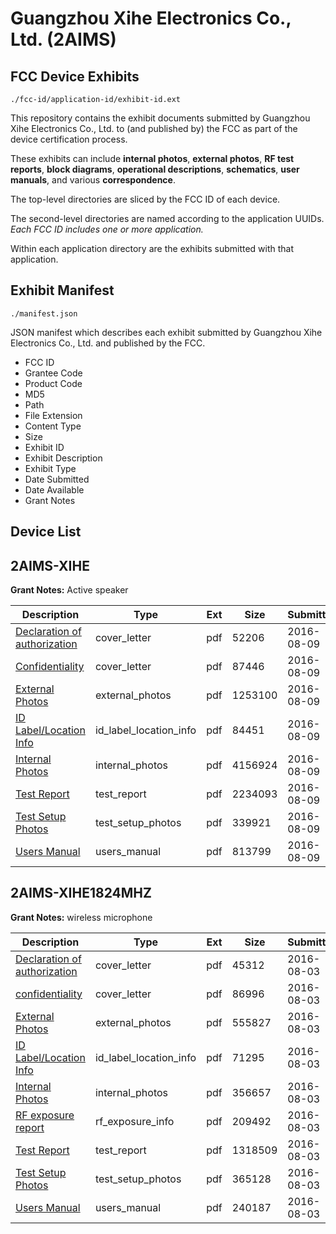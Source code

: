 # Guangzhou Xihe Electronics Co., Ltd. (2AIMS)
## FCC Device Exhibits

```
./fcc-id/application-id/exhibit-id.ext
```

This repository contains the exhibit documents submitted by Guangzhou Xihe Electronics Co., Ltd. to (and published by) the FCC as part of the device certification process.

These exhibits can include **internal photos**, **external photos**, **RF test reports**, **block diagrams**, **operational descriptions**, **schematics**, **user manuals**, and various **correspondence**.

The top-level directories are sliced by the FCC ID of each device.

The second-level directories are named according to the application UUIDs. *Each FCC ID includes one or more application.*

Within each application directory are the exhibits submitted with that application. 

## Exhibit Manifest

```
./manifest.json
```

JSON manifest which describes each exhibit submitted by Guangzhou Xihe Electronics Co., Ltd. and published by the FCC.

- FCC ID
- Grantee Code
- Product Code
- MD5
- Path
- File Extension
- Content Type
- Size
- Exhibit ID
- Exhibit Description
- Exhibit Type
- Date Submitted
- Date Available
- Grant Notes

## Device List
## 2AIMS-XIHE
**Grant Notes:** Active speaker

| Description | Type | Ext | Size | Submitted | Available |
| ----------- | ---- | --- | ---- | --------- | --------- |
| [Declaration of authorization](2AIMS-XIHE/0731d36e9cf6b46ef43a62e98743a32e/3091901.pdf) | cover_letter | pdf | 52206 | 2016-08-09 | 2016-08-11 |
| [Confidentiality](2AIMS-XIHE/0731d36e9cf6b46ef43a62e98743a32e/3091902.pdf) | cover_letter | pdf | 87446 | 2016-08-09 | 2016-08-11 |
| [External Photos](2AIMS-XIHE/0731d36e9cf6b46ef43a62e98743a32e/3091897.pdf) | external_photos | pdf | 1253100 | 2016-08-09 | 2016-08-11 |
| [ID Label/Location Info](2AIMS-XIHE/0731d36e9cf6b46ef43a62e98743a32e/3091899.pdf) | id_label_location_info | pdf | 84451 | 2016-08-09 | 2016-08-11 |
| [Internal Photos](2AIMS-XIHE/0731d36e9cf6b46ef43a62e98743a32e/3091898.pdf) | internal_photos | pdf | 4156924 | 2016-08-09 | 2016-08-11 |
| [Test Report](2AIMS-XIHE/0731d36e9cf6b46ef43a62e98743a32e/3091903.pdf) | test_report | pdf | 2234093 | 2016-08-09 | 2016-08-11 |
| [Test Setup Photos](2AIMS-XIHE/0731d36e9cf6b46ef43a62e98743a32e/3091896.pdf) | test_setup_photos | pdf | 339921 | 2016-08-09 | 2016-08-11 |
| [Users Manual](2AIMS-XIHE/0731d36e9cf6b46ef43a62e98743a32e/3091900.pdf) | users_manual | pdf | 813799 | 2016-08-09 | 2016-08-11 |
## 2AIMS-XIHE1824MHZ
**Grant Notes:** wireless microphone

| Description | Type | Ext | Size | Submitted | Available |
| ----------- | ---- | --- | ---- | --------- | --------- |
| [Declaration of authorization](2AIMS-XIHE1824MHZ/bb3844b7f1169cc8cf35f63d21e5d9fc/3085733.pdf) | cover_letter | pdf | 45312 | 2016-08-03 | 2016-08-05 |
| [confidentiality](2AIMS-XIHE1824MHZ/bb3844b7f1169cc8cf35f63d21e5d9fc/3085734.pdf) | cover_letter | pdf | 86996 | 2016-08-03 | 2016-08-05 |
| [External Photos](2AIMS-XIHE1824MHZ/bb3844b7f1169cc8cf35f63d21e5d9fc/3085737.pdf) | external_photos | pdf | 555827 | 2016-08-03 | 2016-08-05 |
| [ID Label/Location Info](2AIMS-XIHE1824MHZ/bb3844b7f1169cc8cf35f63d21e5d9fc/3085739.pdf) | id_label_location_info | pdf | 71295 | 2016-08-03 | 2016-08-05 |
| [Internal Photos](2AIMS-XIHE1824MHZ/bb3844b7f1169cc8cf35f63d21e5d9fc/3085738.pdf) | internal_photos | pdf | 356657 | 2016-08-03 | 2016-08-05 |
| [RF exposure report](2AIMS-XIHE1824MHZ/bb3844b7f1169cc8cf35f63d21e5d9fc/3085723.pdf) | rf_exposure_info | pdf | 209492 | 2016-08-03 | 2016-08-05 |
| [Test Report](2AIMS-XIHE1824MHZ/bb3844b7f1169cc8cf35f63d21e5d9fc/3085722.pdf) | test_report | pdf | 1318509 | 2016-08-03 | 2016-08-05 |
| [Test Setup Photos](2AIMS-XIHE1824MHZ/bb3844b7f1169cc8cf35f63d21e5d9fc/3085740.pdf) | test_setup_photos | pdf | 365128 | 2016-08-03 | 2016-08-05 |
| [Users Manual](2AIMS-XIHE1824MHZ/bb3844b7f1169cc8cf35f63d21e5d9fc/3085741.pdf) | users_manual | pdf | 240187 | 2016-08-03 | 2016-08-05 |
